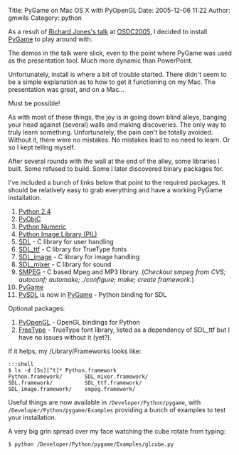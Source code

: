 Title: PyGame on Mac OS X with PyOpenGL
Date: 2005-12-06 11:22
Author: gmwils
Category: python

As a result of [Richard Jones's talk][] at [OSDC2005][], I decided to
install [PyGame][] to play around with.

The demos in the talk were slick, even to the point where PyGame was
used as the presentation tool. Much more dynamic than PowerPoint.

Unfortunately, install is where a bit of trouble started. There didn't
seem to be a simple explanation as to how to get it functioning on my
Mac. The presentation was great, and on a Mac...

Must be possible!

As with most of these things, the joy is in going down blind alleys,
banging your head against (several) walls and making discoveries. The
only way to truly learn something. Unfortunately, the pain can't be
totally avoided. Without it, there were no mistakes. No mistakes lead to
no need to learn. Or so I kept telling myself.

After several rounds with the wall at the end of the alley, some
libraries I built. Some refused to build. Some I later discovered binary
packages for.

I've included a bunch of links below that point to the required
packages. It should be relatively easy to grab everything and have a
working PyGame installation.

1.  [Python 2.4][]
2.  [PyObjC][]
3.  [Python Numeric][]
4.  [Python Image Library (PIL)][]
5.  [SDL][] - C library for user handling
6.  [SDL\_ttf][] - C library for TrueType fonts
7.  [SDL\_image][] - C library for image handling
8.  [SDL\_mixer][] - C library for sound
9.  [SMPEG][] - C based Mpeg and MP3 library. (*Checkout smpeg from CVS;
    autoconf; automake; ./configure; make; create framework.*)
10. [PyGame][1]
11. [PySDL][] is now in [PyGame][1] - Python binding for SDL

Optional packages:

1.  [PyOpenGL][] - OpenGL bindings for Python
2.  [FreeType][] - TrueType font library, listed as a dependency of
    SDL\_ttf but I have no issues without it (yet?).

If it helps, my /Library/Frameworks looks like:

    :::shell
    $ ls -d [Ss][^t]* Python.framework
    Python.framework/       SDL_mixer.framework/
    SDL.framework/          SDL_ttf.framework/
    SDL_image.framework/    smpeg.framework/

Useful things are now available in `/Developer/Python/pygame`, with
`/Developer/Python/pygame/Examples` providing a bunch of examples to
test your installation.

A very big grin spread over my face watching the cube rotate from
typing:

    $ python /Developer/Python/pygame/Examples/glcube.py

  [Richard Jones's talk]: http://osdc2005.cgpublisher.com/proposals/9
  [OSDC2005]: http://osdc2005.cgpublisher.com/timetable.html
  [PyGame]: http://www.pygame.org/install.html
  [Python 2.4]: http://undefined.org/python/
  [PyObjC]: http://pyobjc.sourceforge.net/software/
  [Python Numeric]: http://sourceforge.net/projects/numpy
  [Python Image Library (PIL)]: http://www.pythonware.com/products/pil/
  [SDL]: http://www.libsdl.org/download-1.2.php
  [SDL\_ttf]: http://www.libsdl.org/projects/SDL_ttf/
  [SDL\_image]: http://www.libsdl.org/projects/SDL_image/
  [SDL\_mixer]: http://www.libsdl.org/projects/SDL_mixer/
  [SMPEG]: http://icculus.org/smpeg/
  [1]: http://www.pygame.org/
  [PySDL]: http://sourceforge.net/projects/pysdl/
  [PyOpenGL]: http://pythonmac.org/packages/
  [FreeType]: http://savannah.nongnu.org/download/freetype/
